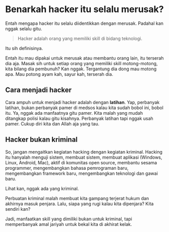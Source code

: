# Benarkah hacker itu selalu merusak?

Entah mengapa hacker itu selalu diidentikkan dengan merusak. Padahal kan nggak selalu gitu.

> Hacker adalah orang yang memiliki skill di bidang teknologi.

Itu sih definisinya.

Entah itu mau dipakai untuk merusak atau membantu orang lain, itu terserah dia aja. Masak sih untuk setiap orang yang memiliki skill motong-motong, kita bilang dia pembunuh? Kan nggak. Tergantung dia dong mau motong apa. Mau potong ayam kah, sayur kah, terserah dia.

## Cara menjadi hacker 

Cara ampuh untuk menjadi hacker adalah dengan **latihan**. Yap, perbanyak latihan, bukan perbanyak pamer di medsos kalau kita sudah bobol ini, bobol itu. Ya, nggak ada manfaatnya gitu pamer. Kita malah yang mudah ditangkap polisi kalau gitu kisahnya. Perbanyak latihan tapi nggak usah pamer. Cukup diri kita dan Allah aja yang tau.

## Hacker bukan kriminal

So, jangan mengaitkan kegiatan hacking dengan kegiatan kriminal. Hacking itu hanyalah menguji sistem, membuat sistem, membuat aplikasi (Windows, Linux, Android, Mac), aktif di komunitas open source, membantu sesama programmer, mengembangkan bahasa pemrograman baru, mengembangkan framework baru, mengembangkan teknologi dan gawai baru.

Lihat kan, nggak ada yang kriminal.

Perbuatan kriminal malah membuat kita gampang terjerat hukum dan akhirnya masuk penjara. Lalu, siapa yang rugi kalau kita dipenjara? Kita sendiri kan?

Jadi, manfaatkan skill yang dimiliki bukan untuk kriminal, tapi memperbanyak amal jariyah untuk bekal kita di akhirat kelak.